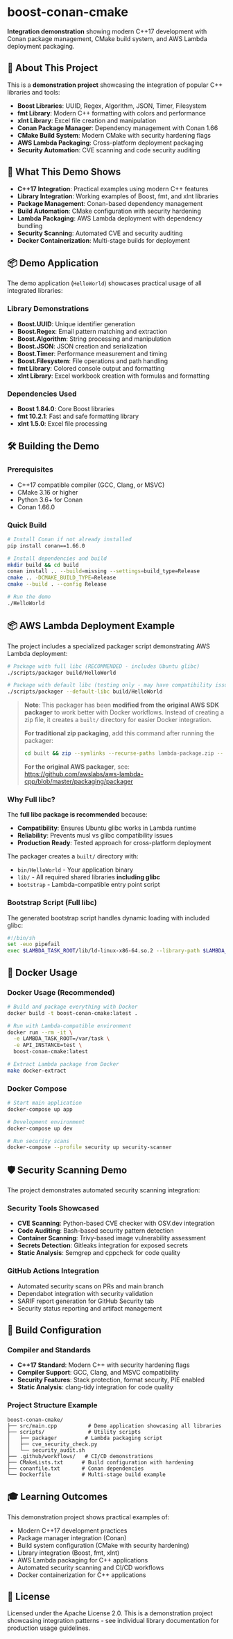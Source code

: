 # boost-conan-cmake

**Integration demonstration** showing modern C++17 development with Conan package management, CMake build system, and AWS Lambda deployment packaging.

## 🎯 About This Project

This is a **demonstration project** showcasing the integration of popular C++ libraries and tools:
- **Boost Libraries**: UUID, Regex, Algorithm, JSON, Timer, Filesystem
- **fmt Library**: Modern C++ formatting with colors and performance  
- **xlnt Library**: Excel file creation and manipulation
- **Conan Package Manager**: Dependency management with Conan 1.66
- **CMake Build System**: Modern CMake with security hardening flags
- **AWS Lambda Packaging**: Cross-platform deployment packaging
- **Security Automation**: CVE scanning and code security auditing

## 🚀 What This Demo Shows

- **C++17 Integration**: Practical examples using modern C++ features
- **Library Integration**: Working examples of Boost, fmt, and xlnt libraries
- **Package Management**: Conan-based dependency management
- **Build Automation**: CMake configuration with security hardening
- **Lambda Packaging**: AWS Lambda deployment with dependency bundling
- **Security Scanning**: Automated CVE and security auditing
- **Docker Containerization**: Multi-stage builds for deployment

## 📦 Demo Application

The demo application (`HelloWorld`) showcases practical usage of all integrated libraries:

### Library Demonstrations
- **Boost.UUID**: Unique identifier generation
- **Boost.Regex**: Email pattern matching and extraction
- **Boost.Algorithm**: String processing and manipulation  
- **Boost.JSON**: JSON creation and serialization
- **Boost.Timer**: Performance measurement and timing
- **Boost.Filesystem**: File operations and path handling
- **fmt Library**: Colored console output and formatting
- **xlnt Library**: Excel workbook creation with formulas and formatting

### Dependencies Used
- **Boost 1.84.0**: Core Boost libraries
- **fmt 10.2.1**: Fast and safe formatting library  
- **xlnt 1.5.0**: Excel file processing

## 🛠️ Building the Demo

### Prerequisites
- C++17 compatible compiler (GCC, Clang, or MSVC)
- CMake 3.16 or higher
- Python 3.6+ for Conan
- Conan 1.66.0

### Quick Build

```bash
# Install Conan if not already installed
pip install conan==1.66.0

# Install dependencies and build
mkdir build && cd build
conan install .. --build=missing --settings=build_type=Release
cmake .. -DCMAKE_BUILD_TYPE=Release
cmake --build . --config Release

# Run the demo
./HelloWorld
```

## 📦 AWS Lambda Deployment Example

The project includes a specialized packager script demonstrating AWS Lambda deployment:

```bash
# Package with full libc (RECOMMENDED - includes Ubuntu glibc)
./scripts/packager build/HelloWorld

# Package with default libc (testing only - may have compatibility issues)
./scripts/packager --default-libc build/HelloWorld
```

> **Note**: This packager has been **modified from the original AWS SDK packager** to work better with Docker workflows. Instead of creating a zip file, it creates a `built/` directory for easier Docker integration.
>
> **For traditional zip packaging**, add this command after running the packager:
> ```bash
> cd built && zip --symlinks --recurse-paths lambda-package.zip -- *
> ```
>
> **For the original AWS packager**, see: https://github.com/awslabs/aws-lambda-cpp/blob/master/packaging/packager

### Why Full libc?

The **full libc package is recommended** because:
- **Compatibility**: Ensures Ubuntu glibc works in Lambda runtime
- **Reliability**: Prevents musl vs glibc compatibility issues  
- **Production Ready**: Tested approach for cross-platform deployment

The packager creates a `built/` directory with:
- `bin/HelloWorld` - Your application binary
- `lib/` - All required shared libraries **including glibc**
- `bootstrap` - Lambda-compatible entry point script

### Bootstrap Script (Full libc)

The generated bootstrap script handles dynamic loading with included glibc:

```bash
#!/bin/sh
set -euo pipefail
exec $LAMBDA_TASK_ROOT/lib/ld-linux-x86-64.so.2 --library-path $LAMBDA_TASK_ROOT/lib $LAMBDA_TASK_ROOT/bin/HelloWorld $API_INSTANCE
```

## 🐳 Docker Usage

### Docker Usage (Recommended)

```bash
# Build and package everything with Docker
docker build -t boost-conan-cmake:latest .

# Run with Lambda-compatible environment
docker run --rm -it \
  -e LAMBDA_TASK_ROOT=/var/task \
  -e API_INSTANCE=test \
  boost-conan-cmake:latest

# Extract Lambda package from Docker
make docker-extract
```

### Docker Compose

```bash
# Start main application
docker-compose up app

# Development environment
docker-compose up dev

# Run security scans
docker-compose --profile security up security-scanner
```

## 🛡️ Security Scanning Demo

The project demonstrates automated security scanning integration:

### Security Tools Showcased
- **CVE Scanning**: Python-based CVE checker with OSV.dev integration
- **Code Auditing**: Bash-based security pattern detection  
- **Container Scanning**: Trivy-based image vulnerability assessment
- **Secrets Detection**: Gitleaks integration for exposed secrets
- **Static Analysis**: Semgrep and cppcheck for code quality

### GitHub Actions Integration
- Automated security scans on PRs and main branch
- Dependabot integration with security validation  
- SARIF report generation for GitHub Security tab
- Security status reporting and artifact management

## 🔧 Build Configuration

### Compiler and Standards
- **C++17 Standard**: Modern C++ with security hardening flags
- **Compiler Support**: GCC, Clang, and MSVC compatibility
- **Security Features**: Stack protection, format security, PIE enabled
- **Static Analysis**: clang-tidy integration for code quality

### Project Structure Example
```
boost-conan-cmake/
├── src/main.cpp          # Demo application showcasing all libraries
├── scripts/              # Utility scripts
│   ├── packager         # Lambda packaging script
│   ├── cve_security_check.py
│   └── security_audit.sh
├── .github/workflows/   # CI/CD demonstrations
├── CMakeLists.txt      # Build configuration with hardening
├── conanfile.txt       # Conan dependencies
└── Dockerfile          # Multi-stage build example
```

## 🎓 Learning Outcomes

This demonstration project shows practical examples of:
- Modern C++17 development practices
- Package manager integration (Conan)
- Build system configuration (CMake with security hardening)
- Library integration (Boost, fmt, xlnt)
- AWS Lambda packaging for C++ applications
- Automated security scanning and CI/CD workflows
- Docker containerization for C++ applications

## 📝 License

Licensed under the Apache License 2.0. This is a demonstration project showcasing integration patterns - see individual library documentation for production usage guidelines.
